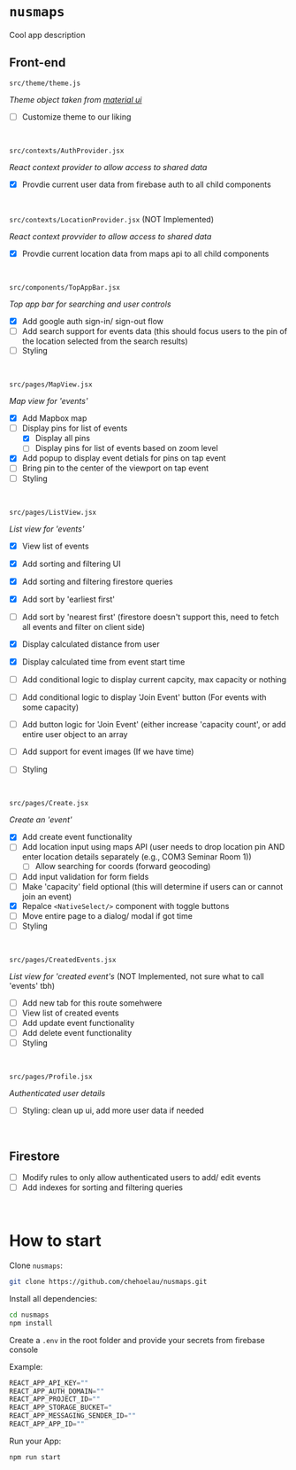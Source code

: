 # `nusmaps`
Cool app description

## Front-end

`src/theme/theme.js`

_Theme object taken from [material ui](https://mui.com/material-ui/customization/default-theme/#main-content)_
- [ ] Customize theme to our liking

<br/>

`src/contexts/AuthProvider.jsx`

_React context provider to allow access to shared data_
- [x] Provdie current user data from firebase auth to all child components 

<br/>

`src/contexts/LocationProvider.jsx` (NOT Implemented)

_React context provvider to allow access to shared data_ 
- [x] Provdie current location data from maps api to all child components 

<br/>

`src/components/TopAppBar.jsx` 

_Top app bar for searching and user controls_
- [x] Add google auth sign-in/ sign-out flow
- [ ] Add search support for events data (this should focus users to the pin of the location selected from the search results)
- [ ] Styling

<br/>

`src/pages/MapView.jsx` 

_Map view for 'events'_
- [x] Add Mapbox map
- [ ] Display pins for list of events 
  - [x] Display all pins
  - [ ] Display pins for list of events based on zoom level 
- [x] Add popup to display event detials for pins on tap event 
- [ ] Bring pin to the center of the viewport on tap event 
- [ ] Styling

<br/>

`src/pages/ListView.jsx` 
 
 _List view for 'events'_
- [x] View list of events
- [x] Add sorting and filtering UI
- [x] Add sorting and filtering firestore queries
- [x] Add sort by 'earliest first'
- [ ] Add sort by 'nearest first' (firestore doesn't support this, need to fetch all events and filter on client side) 
- [x] Display calculated distance from user 
- [x] Display calculated time from event start time 
- [ ] Add conditional logic to display current capcity, max capacity or nothing
- [ ] Add conditional logic to display 'Join Event' button (For events with some capacity) 
- [ ] Add button logic for 'Join Event' (either increase 'capacity count', or add entire user object to an array 
- [ ] Add support for event images (If we have time) 
- [ ] Styling


<br/>

`src/pages/Create.jsx` 

_Create an 'event'_
- [x] Add create event functionality 
- [ ] Add location input using maps API (user needs to drop location pin AND enter location details separately (e.g., COM3 Seminar Room 1))
  - [ ] Allow searching for coords (forward geocoding) 
- [ ] Add input validation for form fields
- [ ] Make 'capacity' field optional (this will determine if users can or cannot join an event)
- [x] Repalce `<NativeSelect/>` component with toggle buttons 
- [ ] Move entire page to a dialog/ modal if got time 
- [ ] Styling

<br/>

`src/pages/CreatedEvents.jsx` 

_List view for 'created event's_ (NOT Implemented, not sure what to call 'events' tbh)
- [ ] Add new tab for this route somehwere 
- [ ] View list of created events 
- [ ] Add update event functionality 
- [ ] Add delete event functionality 
- [ ] Styling

<br/>

`src/pages/Profile.jsx`

_Authenticated user details_
- [ ] Styling: clean up ui, add more user data if needed 

<br/>

## Firestore
- [ ] Modify rules to only allow authenticated users to add/ edit events 
- [ ] Add indexes for sorting and filtering queries   

<br/>

# How to start

Clone `nusmaps`:

```sh
git clone https://github.com/chehoelau/nusmaps.git
```

Install all dependencies:

```sh
cd nusmaps
npm install
```

Create a `.env` in the root folder and provide your secrets from firebase console 

Example:

```jsx
REACT_APP_API_KEY=""
REACT_APP_AUTH_DOMAIN=""
REACT_APP_PROJECT_ID=""
REACT_APP_STORAGE_BUCKET="
REACT_APP_MESSAGING_SENDER_ID=""
REACT_APP_APP_ID=""
```

Run your App:

```sh
npm run start
```

